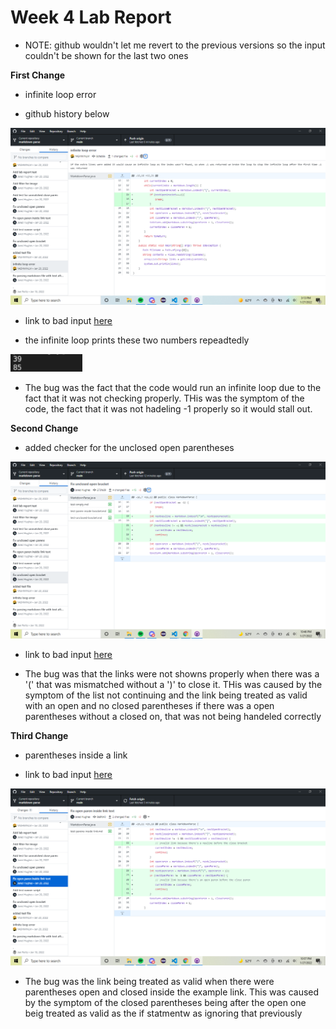 # Week 4 Lab Report

* NOTE: github wouldn't let me revert to the previous versions so the input couldn't be shown for the last two ones

**First Change**

* infinite loop error 

* github history below

![Image](Screenshot%20(39).png)

* link to bad input [here](https://github.com/YASHWINLM/markdown-parse/blob/main/test-file.md)


* the infinite loop prints these two numbers repeadtedly

![Image](Screenshot%20(40).png)

* The bug was the fact that the code would run an infinite loop due to the fact that it was not checking properly. THis was the symptom of the code, the fact that it was not hadeling -1 properly so it would stall out.

**Second Change**

* added checker for the unclosed open parentheses

![Image](Screenshot%20(41).png)

* link to bad input [here](https://github.com/jared-hughes/markdown-parse/blob/main/test-unclosed-bracket.md)

* The bug was that the links were not showns properly when there was a '(' that was mismatched without a ')' to close it. THis was caused by the symptom of the list not continuing and the link being treated as valid with an open and no closed parentheses if there was a open parentheses without a closed on, that was not being handeled correctly

**Third Change**

* parentheses inside a link

* link to bad input [here](https://github.com/jared-hughes/markdown-parse/blob/main/test-parens-inside-link.md)

![Image](Screenshot%20(42).png)

* The bug was the link being treated as valid when there were parentheses open and closed inside the example link. This was caused by the symptom of the closed parentheses being after the open one beig treated as valid as the if statmentw as ignoring that previously

